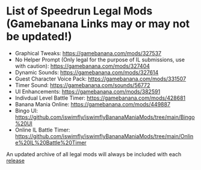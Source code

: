 # List of Speedrun Legal Mods (Gamebanana Links may or may not be updated!)

- Graphical Tweaks: https://gamebanana.com/mods/327537
- No Helper Prompt (Only legal for the purpose of IL submissions, use with caution): https://gamebanana.com/mods/327404
- Dynamic Sounds: https://gamebanana.com/mods/327614
- Guest Character Voice Pack: https://gamebanana.com/mods/331507
- Timer Sound: https://gamebanana.com/sounds/56772
- UI Enhancements: https://gamebanana.com/mods/382591 
- Indivdual Level Battle Timer: https://gamebanana.com/mods/428681
- Banana Mania Online: https://gamebanana.com/mods/449887
- Bingo UI: https://github.com/iswimfly/iswimflyBananaManiaMods/tree/main/Bingo%20UI
- Online IL Battle Timer: https://github.com/iswimfly/iswimflyBananaManiaMods/tree/main/Online%20IL%20Battle%20Timer

An updated archive of all legal mods will always be included with each [release](https://github.com/MorsGames/BananaModManager/releases)
